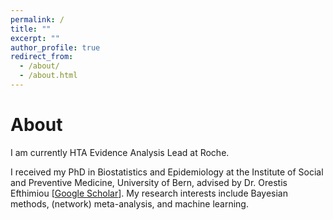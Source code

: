 ```yaml
---
permalink: /
title: ""
excerpt: ""
author_profile: true
redirect_from: 
  - /about/
  - /about.html
---
```


# About

I am currently HTA Evidence Analysis Lead at Roche.

I received my PhD in Biostatistics and Epidemiology at the Institute of Social and Preventive Medicine, University of Bern, advised by Dr. Orestis Efthimiou [[Google Scholar](https://scholar.google.gr/citations?user=Vnips7cAAAAJ&hl=en)]. My research interests include Bayesian methods, (network) meta-analysis, and machine learning.
